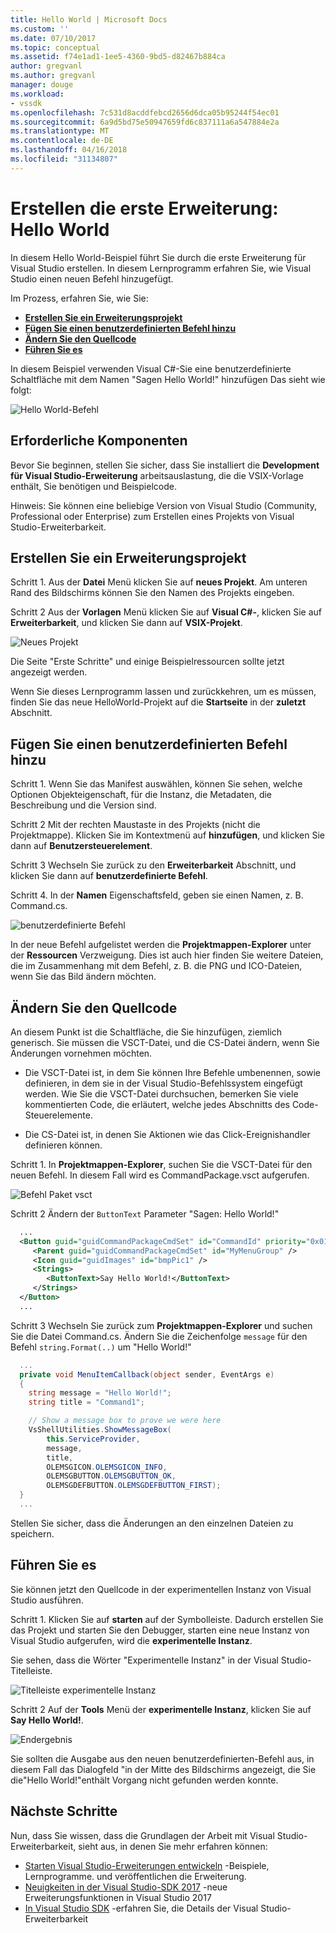```yaml
---
title: Hello World | Microsoft Docs
ms.custom: ''
ms.date: 07/10/2017
ms.topic: conceptual
ms.assetid: f74e1ad1-1ee5-4360-9bd5-d82467b884ca
author: gregvanl
ms.author: gregvanl
manager: douge
ms.workload:
- vssdk
ms.openlocfilehash: 7c531d8acddfebcd2656d6dca05b95244f54ec01
ms.sourcegitcommit: 6a9d5bd75e50947659fd6c837111a6a547884e2a
ms.translationtype: MT
ms.contentlocale: de-DE
ms.lasthandoff: 04/16/2018
ms.locfileid: "31134807"
---
```

# <a name="creating-your-first-extension-hello-world"></a>Erstellen die erste Erweiterung: Hello World

In diesem Hello World-Beispiel führt Sie durch die erste Erweiterung für Visual Studio erstellen. In diesem Lernprogramm erfahren Sie, wie Visual Studio einen neuen Befehl hinzugefügt.

Im Prozess, erfahren Sie, wie Sie:

* **[Erstellen Sie ein Erweiterungsprojekt](#create-an-extensibility-project)**
* **[Fügen Sie einen benutzerdefinierten Befehl hinzu](#add-a-custom-command)**
* **[Ändern Sie den Quellcode](#modify-the-source-code)**
* **[Führen Sie es](#run-it)**

In diesem Beispiel verwenden Visual C#-Sie eine benutzerdefinierte Schaltfläche mit dem Namen "Sagen Hello World!" hinzufügen Das sieht wie folgt:

![Hello World-Befehl](media/hello-world-say-hello-world.png)

## <a name="prerequisites"></a>Erforderliche Komponenten

Bevor Sie beginnen, stellen Sie sicher, dass Sie installiert die **Development für Visual Studio-Erweiterung** arbeitsauslastung, die die VSIX-Vorlage enthält, Sie benötigen und Beispielcode.

Hinweis: Sie können eine beliebige Version von Visual Studio (Community, Professional oder Enterprise) zum Erstellen eines Projekts von Visual Studio-Erweiterbarkeit.

## <a name="create-an-extensibility-project"></a>Erstellen Sie ein Erweiterungsprojekt

Schritt 1. Aus der **Datei** Menü klicken Sie auf **neues Projekt**. Am unteren Rand des Bildschirms können Sie den Namen des Projekts eingeben.

Schritt 2 Aus der **Vorlagen** Menü klicken Sie auf **Visual C#-**, klicken Sie auf **Erweiterbarkeit**, und klicken Sie dann auf **VSIX-Projekt**.

![Neues Projekt](media/hello-world-new-project.png)

Die Seite "Erste Schritte" und einige Beispielressourcen sollte jetzt angezeigt werden.

Wenn Sie dieses Lernprogramm lassen und zurückkehren, um es müssen, finden Sie das neue HelloWorld-Projekt auf die **Startseite** in der **zuletzt** Abschnitt.

## <a name="add-a-custom-command"></a>Fügen Sie einen benutzerdefinierten Befehl hinzu

Schritt 1. Wenn Sie das Manifest auswählen, können Sie sehen, welche Optionen Objekteigenschaft, für die Instanz, die Metadaten, die Beschreibung und die Version sind.

Schritt 2 Mit der rechten Maustaste in des Projekts (nicht die Projektmappe). Klicken Sie im Kontextmenü auf **hinzufügen**, und klicken Sie dann auf **Benutzersteuerelement**.

Schritt 3 Wechseln Sie zurück zu den **Erweiterbarkeit** Abschnitt, und klicken Sie dann auf **benutzerdefinierte Befehl**.

Schritt 4. In der **Namen** Eigenschaftsfeld, geben sie einen Namen, z. B. Command.cs.

![benutzerdefinierte Befehl](media/hello-world-custom-command.png)

In der neue Befehl aufgelistet werden die **Projektmappen-Explorer** unter der **Ressourcen** Verzweigung. Dies ist auch hier finden Sie weitere Dateien, die im Zusammenhang mit dem Befehl, z. B. die PNG und ICO-Dateien, wenn Sie das Bild ändern möchten.

## <a name="modify-the-source-code"></a>Ändern Sie den Quellcode

An diesem Punkt ist die Schaltfläche, die Sie hinzufügen, ziemlich generisch. Sie müssen die VSCT-Datei, und die CS-Datei ändern, wenn Sie Änderungen vornehmen möchten.

* Die VSCT-Datei ist, in dem Sie können Ihre Befehle umbenennen, sowie definieren, in dem sie in der Visual Studio-Befehlssystem eingefügt werden. Wie Sie die VSCT-Datei durchsuchen, bemerken Sie viele kommentierten Code, die erläutert, welche jedes Abschnitts des Code-Steuerelemente.

* Die CS-Datei ist, in denen Sie Aktionen wie das Click-Ereignishandler definieren können.

Schritt 1. In **Projektmappen-Explorer**, suchen Sie die VSCT-Datei für den neuen Befehl. In diesem Fall wird es CommandPackage.vsct aufgerufen.

![Befehl Paket vsct](media/hello-world-command-package-vsct.png)

Schritt 2 Ändern der `ButtonText` Parameter "Sagen: Hello World!"

```xml
  ...
  <Button guid="guidCommandPackageCmdSet" id="CommandId" priority="0x0100" type="Button">
     <Parent guid="guidCommandPackageCmdSet" id="MyMenuGroup" />
     <Icon guid="guidImages" id="bmpPic1" />
     <Strings>
        <ButtonText>Say Hello World!</ButtonText>
     </Strings>
  </Button>
  ...
```

Schritt 3 Wechseln Sie zurück zum **Projektmappen-Explorer** und suchen Sie die Datei Command.cs. Ändern Sie die Zeichenfolge `message` für den Befehl `string.Format(..)` um "Hello World!"

```csharp
  ...
  private void MenuItemCallback(object sender, EventArgs e)
  {
    string message = "Hello World!";
    string title = "Command1";

    // Show a message box to prove we were here
    VsShellUtilities.ShowMessageBox(
        this.ServiceProvider,
        message,
        title,
        OLEMSGICON.OLEMSGICON_INFO,
        OLEMSGBUTTON.OLEMSGBUTTON_OK,
        OLEMSGDEFBUTTON.OLEMSGDEFBUTTON_FIRST);
  }
  ...
```

Stellen Sie sicher, dass die Änderungen an den einzelnen Dateien zu speichern.

## <a name="run-it"></a>Führen Sie es

Sie können jetzt den Quellcode in der experimentellen Instanz von Visual Studio ausführen.

Schritt 1. Klicken Sie auf **starten** auf der Symbolleiste. Dadurch erstellen Sie das Projekt und starten Sie den Debugger, starten eine neue Instanz von Visual Studio aufgerufen, wird die **experimentelle Instanz**.

Sie sehen, dass die Wörter "Experimentelle Instanz" in der Visual Studio-Titelleiste.

![Titelleiste experimentelle Instanz](media/hello-world-exp-instance.png)

Schritt 2 Auf der **Tools** Menü der **experimentelle Instanz**, klicken Sie auf **Say Hello World!**.

![Endergebnis](media/hello-world-final-result.png)

Sie sollten die Ausgabe aus den neuen benutzerdefinierten-Befehl aus, in diesem Fall das Dialogfeld "in der Mitte des Bildschirms angezeigt, die Sie die"Hello World!"enthält Vorgang nicht gefunden werden konnte.

## <a name="next-steps"></a>Nächste Schritte

Nun, dass Sie wissen, dass die Grundlagen der Arbeit mit Visual Studio-Erweiterbarkeit, sieht aus, in denen Sie mehr erfahren können:

* [Starten Visual Studio-Erweiterungen entwickeln](starting-to-develop-visual-studio-extensions.md) -Beispiele, Lernprogramme. und veröffentlichen die Erweiterung.
* [Neuigkeiten in der Visual Studio-SDK 2017](what-s-new-in-the-visual-studio-2017-sdk.md) -neue Erweiterungsfunktionen in Visual Studio 2017
* [In Visual Studio SDK](internals/inside-the-visual-studio-sdk.md) -erfahren Sie, die Details der Visual Studio-Erweiterbarkeit